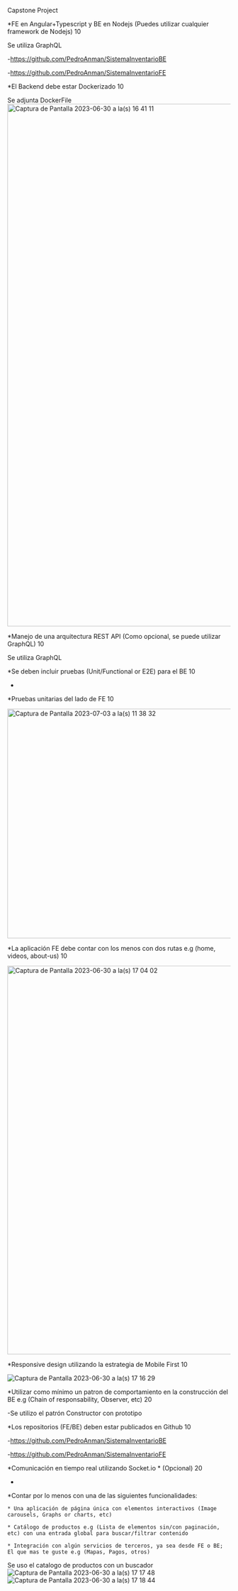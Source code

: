Capstone Project

*FE en Angular+Typescript y BE en Nodejs (Puedes utilizar cualquier framework de Nodejs)	10

   Se utiliza GraphQL
   
   -https://github.com/PedroAnman/SistemaInventarioBE
   
   -https://github.com/PedroAnman/SistemaInventarioFE



*El Backend debe estar Dockerizado	10

   Se adjunta DockerFile
   <img width="1179" alt="Captura de Pantalla 2023-06-30 a la(s) 16 41 11"       src="https://github.com/PedroAnman/WizeLine/assets/61468851/9a0b7334-8589-48c2-88c7-bed5f403cbfd">



*Manejo de una arquitectura REST API (Como opcional, se puede utilizar GraphQL)	10

   Se utiliza GraphQL



*Se deben incluir pruebas (Unit/Functional or E2E) para el BE	10

   -



*Pruebas unitarias del lado de FE	10

   <img width="518" alt="Captura de Pantalla 2023-07-03 a la(s) 11 38 32" src="https://github.com/PedroAnman/WizeLine/assets/61468851/0aa5bc92-edfa-4593-8a97-f7c8447312db">




*La aplicación FE debe contar con los menos con dos rutas e.g (home, videos, about-us)	10

   <img width="877" alt="Captura de Pantalla 2023-06-30 a la(s) 17 04 02" src="https://github.com/PedroAnman/WizeLine/assets/61468851/de34565b-de65-4d6d-ae53-e80f4a28231e">



*Responsive design utilizando la estrategia de Mobile First	10

   ![Captura de Pantalla 2023-06-30 a la(s) 17 16 29](https://github.com/PedroAnman/WizeLine/assets/61468851/9cc12512-7ce7-4f0c-b6b2-0e153b0cc2f5)



*Utilizar como mínimo un patron de comportamiento en la construcción del BE e.g (Chain of responsability, Observer, etc)	20

   -Se utilizo el patrón Constructor con prototipo



*Los repositorios (FE/BE) deben estar publicados en Github	10

   -https://github.com/PedroAnman/SistemaInventarioBE
   
   -https://github.com/PedroAnman/SistemaInventarioFE



*Comunicación en tiempo real utilizando Socket.io * (Opcional)	20

   -



*Contar por lo menos con una de las siguientes funcionalidades:

    * Una aplicación de página única con elementos interactivos (Image carousels, Graphs or charts, etc)
    
    * Catálogo de productos e.g (Lista de elementos sin/con paginación, etc) con una entrada global para buscar/filtrar contenido
    
    * Integración con algún servicios de terceros, ya sea desde FE o BE; El que mas te guste e.g (Mapas, Pagos, otros)
    


   Se uso el catalogo de productos con un buscador
   ![Captura de Pantalla 2023-06-30 a la(s) 17 17 48](https://github.com/PedroAnman/WizeLine/assets/61468851/11a89404-4b66-4b19-95de-4c9e221387d0)
   ![Captura de Pantalla 2023-06-30 a la(s) 17 18 44](https://github.com/PedroAnman/WizeLine/assets/61468851/60369cc9-08e5-4018-8575-fc81c2071687)


